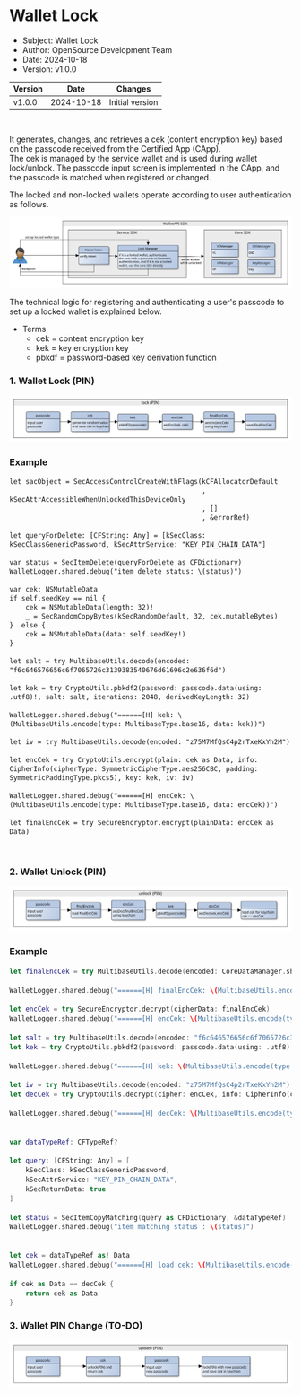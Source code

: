 # Wallet Lock
<!-- Individual documents may be merged in the future, so a table of contents is not used. -->

- Subject: Wallet Lock
- Author: OpenSource Development Team
- Date: 2024-10-18
- Version: v1.0.0

| Version | Date       | Changes         |
| ------- | ---------- | --------------- |
| v1.0.0  | 2024-10-18 | Initial version |

<br>

It generates, changes, and retrieves a cek (content encryption key) based on the passcode received from the Certified App (CApp).
<br>
The cek is managed by the service wallet and is used during wallet lock/unlock.
The passcode input screen is implemented in the CApp, and the passcode is matched when registered or changed.

The locked and non-locked wallets operate according to user authentication as follows.

![Image Description](./images/wallet_type_access_sdk.svg)

The technical logic for registering and authenticating a user's passcode to set up a locked wallet is explained below.

* Terms
    * cek = content encryption key
    * kek = key encryption key
    * pbkdf = password-based key derivation function

### 1. Wallet Lock (PIN)

![Image Description](./images/wallet_lock_policy_pin_lock.svg)

### Example
```code
let sacObject = SecAccessControlCreateWithFlags(kCFAllocatorDefault
                                                , kSecAttrAccessibleWhenUnlockedThisDeviceOnly
                                                , []
                                                , &errorRef)
        
let queryForDelete: [CFString: Any] = [kSecClass: kSecClassGenericPassword, kSecAttrService: "KEY_PIN_CHAIN_DATA"]
        
var status = SecItemDelete(queryForDelete as CFDictionary)
WalletLogger.shared.debug("item delete status: \(status)")

var cek: NSMutableData
if self.seedKey == nil {
    cek = NSMutableData(length: 32)!
    _ = SecRandomCopyBytes(kSecRandomDefault, 32, cek.mutableBytes)
}  else {
    cek = NSMutableData(data: self.seedKey!)
}

let salt = try MultibaseUtils.decode(encoded: "f6c646576656c6f7065726c3139383540676d61696c2e636f6d")
 
let kek = try CryptoUtils.pbkdf2(password: passcode.data(using: .utf8)!, salt: salt, iterations: 2048, derivedKeyLength: 32)

WalletLogger.shared.debug("======[H] kek: \(MultibaseUtils.encode(type: MultibaseType.base16, data: kek))")
        
let iv = try MultibaseUtils.decode(encoded: "z75M7MfQsC4p2rTxeKxYh2M")
        
let encCek = try CryptoUtils.encrypt(plain: cek as Data, info: CipherInfo(cipherType: SymmetricCipherType.aes256CBC, padding: SymmetricPaddingType.pkcs5), key: kek, iv: iv)

WalletLogger.shared.debug("======[H] encCek: \(MultibaseUtils.encode(type: MultibaseType.base16, data: encCek))")
        
let finalEncCek = try SecureEncryptor.encrypt(plainData: encCek as Data)
```
<br>

### 2. Wallet Unlock (PIN)

![Image Description](./images/wallet_lock_policy_pin_unlock.svg)
<br>

### Example
```swift
let finalEncCek = try MultibaseUtils.decode(encoded: CoreDataManager.shared.selectUser()!.finalEncKey)

WalletLogger.shared.debug("======[H] finalEncCek: \(MultibaseUtils.encode(type: MultibaseType.base16, data: finalEncCek))")

let encCek = try SecureEncryptor.decrypt(cipherData: finalEncCek)
WalletLogger.shared.debug("======[H] encCek: \(MultibaseUtils.encode(type: MultibaseType.base16, data: encCek))")

let salt = try MultibaseUtils.decode(encoded: "f6c646576656c6f7065726c3139383540676d61696c2e636f6d")
let kek = try CryptoUtils.pbkdf2(password: passcode.data(using: .utf8)!, salt: salt, iterations: 2048, derivedKeyLength: 32)

WalletLogger.shared.debug("======[H] kek: \(MultibaseUtils.encode(type: MultibaseType.base16, data: kek))")

let iv = try MultibaseUtils.decode(encoded: "z75M7MfQsC4p2rTxeKxYh2M")
let decCek = try CryptoUtils.decrypt(cipher: encCek, info: CipherInfo(cipherType: SymmetricCipherType.aes256CBC, padding: SymmetricPaddingType.pkcs5), key: kek, iv: iv)

WalletLogger.shared.debug("======[H] decCek: \(MultibaseUtils.encode(type: MultibaseType.base16, data: decCek))")


var dataTypeRef: CFTypeRef?

let query: [CFString: Any] = [
    kSecClass: kSecClassGenericPassword,
    kSecAttrService: "KEY_PIN_CHAIN_DATA",
    kSecReturnData: true
]

let status = SecItemCopyMatching(query as CFDictionary, &dataTypeRef)
WalletLogger.shared.debug("item matching status : \(status)")


let cek = dataTypeRef as! Data
WalletLogger.shared.debug("======[H] load cek: \(MultibaseUtils.encode(type: MultibaseType.base16, data: cek))")

if cek as Data == decCek {
    return cek as Data
}
```


### 3. Wallet PIN Change (TO-DO)

![Image Description](./images/wallet_lock_policy_pin_update.svg)